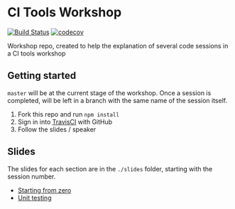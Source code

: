 # CI Tools Workshop
[![Build Status](https://travis-ci.org/alexcanessa/ci-tools-workshop.svg?branch=master)](https://travis-ci.org/alexcanessa/ci-tools-workshop)
[![codecov](https://codecov.io/gh/alexcanessa/ci-tools-workshop/branch/master/graph/badge.svg)](https://codecov.io/gh/alexcanessa/ci-tools-workshop)

Workshop repo, created to help the explanation of several code sessions in a CI tools workshop

## Getting started

`master` will be at the current stage of the workshop. Once a session is completed, will be left in a branch with the same name of the session itself.

1. Fork this repo and run `npm install`
2. Sign in into [TravisCI](https://travis-ci.org) with GitHub
3. Follow the slides / speaker

## Slides

The slides for each section are in the `./slides` folder, starting with the session number.

- [Starting from zero](./slides/01.starting-from-zero.md)
- [Unit testing](./slides/02.unit-testing.md)
